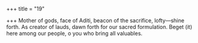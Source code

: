 +++
title = "19"

+++
Mother of gods, face of Aditi, beacon of the sacrifice, lofty—shine  forth.
As creator of lauds, dawn forth for our sacred formulation. Beget (it)  here among our people, o you who bring all valuables.